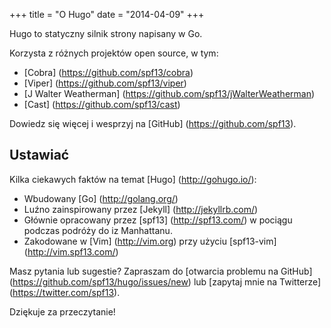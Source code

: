 +++
title = "O Hugo"
date = "2014-04-09"
+++

Hugo to statyczny silnik strony napisany w Go.


Korzysta z różnych projektów open source, w tym:

* [Cobra] (https://github.com/spf13/cobra)
* [Viper] (https://github.com/spf13/viper)
* [J Walter Weatherman] (https://github.com/spf13/jWalterWeatherman)
* [Cast] (https://github.com/spf13/cast)

Dowiedz się więcej i wesprzyj na [GitHub] (https://github.com/spf13).

## Ustawiać

Kilka ciekawych faktów na temat [Hugo] (http://gohugo.io/):

* Wbudowany [Go] (http://golang.org/)
* Luźno zainspirowany przez [Jekyll] (http://jekyllrb.com/)
* Głównie opracowany przez [spf13] (http://spf13.com/) w pociągu podczas podróży do iz Manhattanu.
* Zakodowane w [Vim] (http://vim.org) przy użyciu [spf13-vim] (http://vim.spf13.com/)

Masz pytania lub sugestie? Zapraszam do [otwarcia problemu na GitHub] (https://github.com/spf13/hugo/issues/new) lub [zapytaj mnie na Twitterze] (https://twitter.com/spf13).

Dziękuje za przeczytanie!
